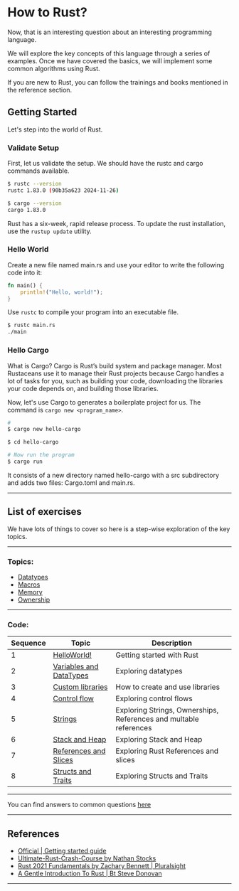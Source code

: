 # How to Rust?

Now, that is an interesting question about an interesting programming language.

We will explore the key concepts of this language through a series of examples. Once we have covered the basics, we will implement some common algorithms using Rust.

If you are new to Rust, you can follow the trainings and books mentioned in the reference section.


## Getting Started

Let's step into the world of Rust. 

### Validate Setup

First, let us validate the setup. We should have the rustc and cargo commands available.

```bash
$ rustc --version
rustc 1.83.0 (90b35a623 2024-11-26)

$ cargo --version
cargo 1.83.0
```

Rust has a six-week, rapid release process. To update the rust installation, use the `rustup update` utility.

### Hello World

Create a new file named main.rs and use your editor to write the following code into it:

```rust
fn main() {
	println!("Hello, world!");
}
```

Use `rustc` to compile your program into an executable file.

```bash
$ rustc main.rs
./main
```

### Hello Cargo

What is Cargo? Cargo is Rust’s build system and package manager. Most Rustaceans use it to manage their Rust projects because Cargo handles a lot of tasks for you, such as building your code, downloading the libraries your code depends on, and building those libraries.

Now, let's use Cargo to generates a boilerplate project for us. The command is `cargo new <program_name>`.

```bash
# 
$ cargo new hello-cargo

$ cd hello-cargo

# Now run the program
$ cargo run
```

It consists of a new directory named hello-cargo with a src subdirectory and adds two files: Cargo.toml and main.rs.

--------------------
## List of exercises

We have lots of things to cover so here is a step-wise exploration of the key topics.

---

### Topics:
- [Datatypes](./Datatypes.md)
- [Macros](./Macro.md)
- [Memory](./Memory.md)
- [Ownership](./Ownership.md)

---

### Code:

| Sequence | Topic  | Description |
| ---------| -----  | ----------- |
| 1 | [HelloWorld!](./code/helloworld/src/main.rs) | Getting started with Rust |
| 2 | [Variables and DataTypes](./code/variables/src/main.rs) | Exploring datatypes|
| 3 | [Custom libraries](./code/demo_package/src/main.rs) | How to create and use libraries|
| 4 | [Control flow](./code/control_flow/src/main.rs) | Exploring control flows|
| 5 | [Strings](./code/demo_strings/src/main.rs) | Exploring Strings, Ownerships, References and multable references |
| 6 | [Stack and Heap](./code/stack_and_heap/src/main.rs) | Exploring Stack and Heap |
| 7 | [References and Slices](./code/references_and_slices/src/main.rs) | Exploring Rust References and slices |
| 8 | [Structs and Traits](./code/structs_and_traits/src/main.rs) | Exploring Structs and Traits |
------------

You can find answers to common questions [here](./CommonQuestions.md)

---

## References
* [Official | Getting started guide](https://www.rust-lang.org/learn/get-started) 
* [Ultimate-Rust-Crash-Course by Nathan Stocks](https://www.udemy.com/course/ultimate-rust-crash-course/)
* [Rust 2021 Fundamentals by Zachary Bennett | Pluralsight](https://www.pluralsight.com/courses/rust-2021-fundamentals)
* [A Gentle Introduction To Rust | Bt Steve Donovan](https://stevedonovan.github.io/rust-gentle-intro/readme.html)

---
